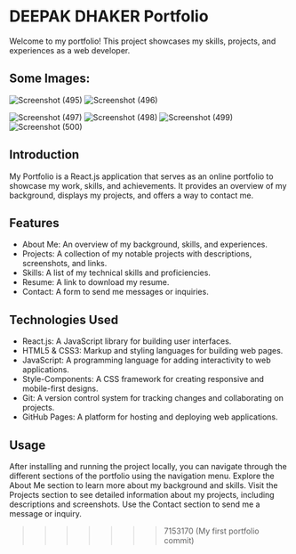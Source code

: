 # DEEPAK DHAKER Portfolio
Welcome to my portfolio! This project showcases my skills, projects, and experiences as a web developer.

## Some Images:
![Screenshot (495)](https://github.com/Deepak413/Deepak-Dhaker-Portfolio/assets/98450154/9db0cf47-fca7-41d0-a30c-f0ba9c23d383)
![Screenshot (496)](https://github.com/Deepak413/Deepak-Dhaker-Portfolio/assets/98450154/96ca709f-ea95-464a-b242-3ff59497a087)

![Screenshot (497)](https://github.com/Deepak413/Deepak-Dhaker-Portfolio/assets/98450154/aa2c6dfc-2757-410c-83ae-9b6df58c63f7)
![Screenshot (498)](https://github.com/Deepak413/Deepak-Dhaker-Portfolio/assets/98450154/987c8024-abff-45bf-9609-8ffb65b121ae)
![Screenshot (499)](https://github.com/Deepak413/Deepak-Dhaker-Portfolio/assets/98450154/d4c82a4a-a58c-410f-b753-801967244786)
![Screenshot (500)](https://github.com/Deepak413/Deepak-Dhaker-Portfolio/assets/98450154/ee6e4134-3e14-43ac-962a-8264ccbcb0db)

## Introduction
My Portfolio is a React.js application that serves as an online portfolio to showcase my work, skills, and achievements. It provides an overview of my background, displays my projects, and offers a way to contact me.

## Features
- About Me: An overview of my background, skills, and experiences.
- Projects: A collection of my notable projects with descriptions, screenshots, and links.
- Skills: A list of my technical skills and proficiencies.
- Resume: A link to download my resume.
- Contact: A form to send me messages or inquiries.

## Technologies Used
- React.js: A JavaScript library for building user interfaces.
- HTML5 & CSS3: Markup and styling languages for building web pages.
- JavaScript: A programming language for adding interactivity to web applications.
- Style-Components: A CSS framework for creating responsive and mobile-first designs.
- Git: A version control system for tracking changes and collaborating on projects.
- GitHub Pages: A platform for hosting and deploying web applications.

## Usage
After installing and running the project locally, you can navigate through the different sections of the portfolio using the navigation menu. Explore the About Me section to learn more about my background and skills. Visit the Projects section to see detailed information about my projects, including descriptions and screenshots. Use the Contact section to send me a message or inquiry.

>>>>>>> 7153170 (My first portfolio commit)
